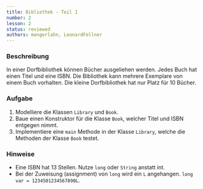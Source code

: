 ```yaml
---
title: Bibliothek - Teil 1
number: 2
lesson: 2
status: reviewed
authors: mangerlahn, LeonardFollner
---
```


### Beschreibung
In einer Dorfbibliothek können Bücher ausgeliehen werden. Jedes Buch hat einen Titel und eine ISBN. Die Bibliothek kann mehrere Exemplare von einem Buch vorhalten. Die kleine Dorfbibliothek hat nur Platz für 10 Bücher.

### Aufgabe
1. Modelliere die Klassen `Library` und `Book`.
2. Baue einen Konstruktor für die Klasse `Book`, welcher Titel und ISBN entgegen nimmt.
3. Implementiere eine `main` Methode in der Klasse `Library`, welche die Methoden der Klasse `Book` testet.

### Hinweise
- Eine ISBN hat 13 Stellen. Nutze `long` oder `String` anstatt int.
- Bei der Zuweisung (assignment) von `long` wird ein `L` angehangen.`long var = 1234501234567890L`.